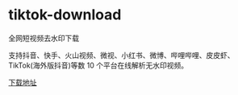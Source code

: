 # tiktok-download
全网短视频去水印下载

支持抖音、快手、火山视频、微视、小红书、微博、哔哩哔哩、皮皮虾、TikTok(海外版抖音)等数 10 个平台在线解析无水印视频。


<a href="https://wwi.lanzous.com/b015jgewd" target="_blank">下载地址</a>
